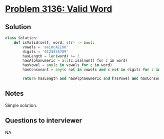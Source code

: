 # [Problem 3136: Valid Word](https://leetcode.com/problems/valid-word/)

## Solution

```py
class Solution:
    def isValid(self, word: str) -> bool:
        vowels = 'aeiouAEIOU'
        digits = '0123456789'
        hasLength = len(word) >= 3
        hasAlphanumeric = all(c.isalnum() for c in word)
        hasVowel = any(c in vowels for c in word)
        hasConsonant = any(c not in vowels and c not in digits for c in word)

        return hasLength and hasAlphanumeric and hasVowel and hasConsonant
```

## Notes

Simple solution.

## Questions to interviewer

NA
